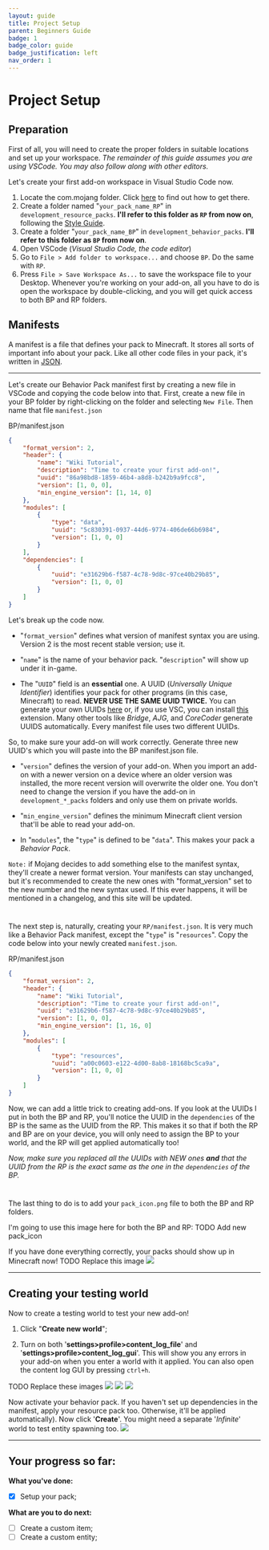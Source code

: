 ```yaml
---
layout: guide
title: Project Setup
parent: Beginners Guide
badge: 1
badge_color: guide
badge_justification: left
nav_order: 1
---
```


# Project Setup

## Preparation

First of all, you will need to create the proper folders in suitable locations and set up your workspace.
_The remainder of this guide assumes you are using VSCode. You may also follow along with other editors._

Let's create your first add-on workspace in Visual Studio Code now.

1. Locate the com.mojang folder. Click [here](https://wiki.bedrock.dev/guide/software-preparation#the-commojang-folder) to find out how to get there.
2. Create a folder named "`your_pack_name_RP`" in  `development_resource_packs`. **I'll refer to this folder as `RP` from now on**, following the [Style Guide](https://wiki.bedrock.dev/knowledge/style-guide.html).
3. Create a folder "`your_pack_name_BP`" in `development_behavior_packs`. **I'll refer to this folder as `BP` from now on**.
4. Open VSCode (_Visual Studio Code, the code editor_)
5. Go to `File > Add folder to workspace...` and choose `BP`. Do the same with `RP`.
6. Press `File > Save Workspace As...` to save the workspace file to your Desktop. Whenever you're working on your add-on, all you have to do is open the workspace by double-clicking, and you will get quick access to both BP and RP folders.

## Manifests

A manifest is a file that defines your pack to Minecraft. It stores all sorts of important info about your pack. 
Like all other code files in your pack, it's written in [JSON](https://www.json.org/json-en.html).

---

Let's create our Behavior Pack manifest first by creating a new file in VSCode and copying the code below into that.
First, create a new file in your BP folder by right-clicking on the folder and selecting `New File`. Then name that file `manifest.json`

<CodeHeader>BP/manifest.json</CodeHeader>

```json
{
	"format_version": 2,
	"header": {
		"name": "Wiki Tutorial",
		"description": "Time to create your first add-on!",
		"uuid": "86a98bd8-1859-46b4-a8d8-b242b9a9fcc8",
		"version": [1, 0, 0],
		"min_engine_version": [1, 14, 0]
	},
	"modules": [
		{
			"type": "data",
			"uuid": "5c830391-0937-44d6-9774-406de66b6984",
			"version": [1, 0, 0]
		}
	],
	"dependencies": [
		{
			"uuid": "e31629b6-f587-4c78-9d8c-97ce40b29b85",
			"version": [1, 0, 0]
		}
	]
}
```

Let's break up the code now.

-   "`format_version`" defines what version of manifest syntax you are using. Version 2 is the most recent stable version; use it.

-   "`name`" is the name of your behavior pack. "`description`" will show up under it in-game.

-   The "`UUID`" field is an **essential** one. A UUID (_Universally Unique Identifier_) identifies your pack for other programs (in this case, Minecraft) to read. **NEVER USE THE SAME UUID TWICE.** You can generate your own UUIDs [here](https://www.uuidgenerator.net/version4) or, if you use VSC, you can install [this](https://marketplace.visualstudio.com/items?itemName=netcorext.uuid-generator) extension. Many other tools like _Bridge_, _AJG_, and _CoreCoder_ generate UUIDS automatically. Every manifest file uses two different UUIDs.

So, to make sure your add-on will work correctly. Generate three new UUID's which you will paste into the BP manifest.json file.

-   "`version`" defines the version of your add-on. When you import an add-on with a newer version on a device where an older version was installed, the more recent version will overwrite the older one. You don't need to change the version if you have the add-on in `development_*_packs` folders and only use them on private worlds.

-   "`min_engine_version`" defines the minimum Minecraft client version that'll be able to read your add-on.

-   In "`modules`", the "`type`" is defined to be "`data`". This makes your pack a _Behavior Pack_.

`Note:` if Mojang decides to add something else to the manifest syntax, they'll create a newer format version. Your manifests can stay unchanged, but it's recommended to create the new ones with "format_version" set to the new number and the new syntax used. If this ever happens, it will be mentioned in a changelog, and this site will be updated.

#

The next step is, naturally, creating your `RP/manifest.json`. It is very much like a Behavior Pack manifest, except the "`type`" is "`resources`".
Copy the code below into your newly created `manifest.json`.

<CodeHeader>RP/manifest.json</CodeHeader>

```json
{
	"format_version": 2,
	"header": {
		"name": "Wiki Tutorial",
		"description": "Time to create your first add-on!",
		"uuid": "e31629b6-f587-4c78-9d8c-97ce40b29b85",
		"version": [1, 0, 0],
		"min_engine_version": [1, 16, 0]
	},
	"modules": [
		{
			"type": "resources",
			"uuid": "a00c0603-e122-4d00-8ab8-18168bc5ca9a",
			"version": [1, 0, 0]
		}
	]
}
```

Now, we can add a little trick to creating add-ons. If you look at the UUIDs I put in both the BP and RP, you'll notice the UUID in the `dependencies` of the BP is the same as the UUID from the RP. This makes it so that if both the RP and BP are on your device, you will only need to assign the BP to your world, and the RP will get applied automatically too!

_Now, make sure you replaced all the UUIDs with NEW ones **and** that the UUID from the RP is the exact same as the one in the `dependencies` of the BP._

#

The last thing to do is to add your `pack_icon.png` file to both the BP and RP folders.

I'm going to use this image here for both the BP and RP:
TODO Add new pack_icon
<WikiImage src="/assets/images/guide/pack_icon_BP.png" alt="Pack Icon" pixelated/>

If you have done everything correctly, your packs should show up in Minecraft now!
TODO Replace this image
![](/assets/images/guide/behavior_pack_existing.jpg)

---

## Creating your testing world

Now to create a testing world to test your new add-on!

1. Click "**Create new world**";

2. Turn on both '**settings>profile>content_log_file**' and '**settings>profile>content_log_gui**'. This will show you any errors in your add-on when you enter a world with it applied. You can also open the content log GUI by pressing `ctrl+h`.

TODO Replace these images
![](/assets/images/guide/world_params_1.jpg)
![](/assets/images/guide/world_params_2.jpg)
![](/assets/images/guide/world_params_3.jpg)

Now activate your behavior pack. If you haven't set up dependencies in the manifest, apply your resource pack too. Otherwise, it'll be applied automatically). Now click '**Create**'. You might need a separate '_Infinite_' world to test entity spawning too. 
![](/assets/images/guide/behavior_pack_applied.png)

---

## Your progress so far:

**What you've done:**

-   [x] Setup your pack;

**What are you to do next:**

-   [ ] Create a custom item;
-   [ ] Create a custom entity;
